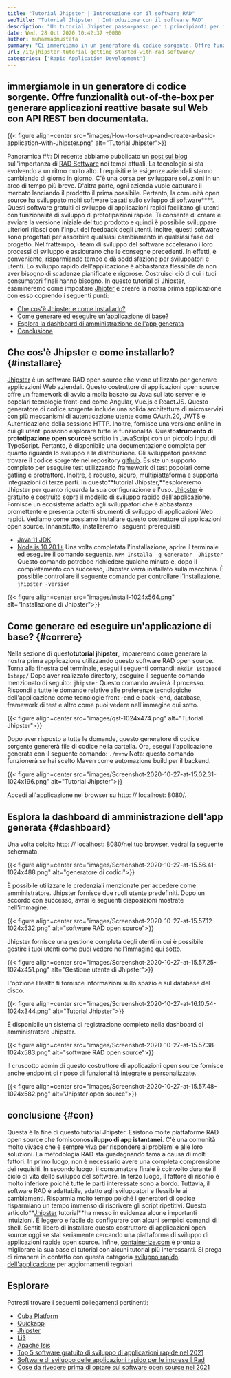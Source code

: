 ```yaml
---
title: "Tutorial Jhipster | Introduzione con il software RAD" 
seoTitle: "Tutorial Jhipster | Introduzione con il software RAD" 
description: "Un tutorial Jhipster passo-passo per i principianti per iniziare. Segui questo articolo per impostare la prima applicazione con il software Jhipster Rad open source." 
date: Wed, 28 Oct 2020 10:42:37 +0000
author: muhammadmustafa
summary: "Ci immerciamo in un generatore di codice sorgente. Offre funzionalità out-of-the-box per generare applicazioni reattive basate sul Web con API REST ben documentata." 
url: /it/jhipster-tutorial-getting-started-with-rad-software/
categories: ['Rapid Application Development']
---
```


## immergiamole in un generatore di codice sorgente. Offre funzionalità out-of-the-box per generare applicazioni reattive basate sul Web con API REST ben documentata.

{{< figure align=center src="images/How-to-set-up-and-create-a-basic-application-with-Jhipster.png" alt="Tutorial Jhipster">}}


Panoramica ##:
Di recente abbiamo pubblicato un [post sul blog][1] sull'importanza di [RAD Software][2] nei tempi attuali. La tecnologia si sta evolvendo a un ritmo molto alto. I requisiti e le esigenze aziendali stanno cambiando di giorno in giorno. C'è una corsa per sviluppare soluzioni in un arco di tempo più breve. D'altra parte, ogni azienda vuole catturare il mercato lanciando il prodotto il prima possibile. Pertanto, la comunità open source ha sviluppato molti software basati sullo sviluppo di software****. Questi software gratuiti di sviluppo di applicazioni rapidi facilitano gli utenti con funzionalità di sviluppo di prototipazioni rapide. Ti consente di creare e avviare la versione iniziale del tuo prodotto e quindi è possibile sviluppare ulteriori rilasci con l'input del feedback degli utenti. Inoltre, questi software sono progettati per assorbire qualsiasi cambiamento in qualsiasi fase del progetto.
Nel frattempo, i team di sviluppo del software accelerano i loro processi di sviluppo e assicurano che le consegne precedenti. In effetti, è conveniente, risparmiando tempo e dà soddisfazione per sviluppatori e utenti. Lo sviluppo rapido dell'applicazione è abbastanza flessibile da non aver bisogno di scadenze pianificate e rigorose. Costruisci ciò di cui i tuoi consumatori finali hanno bisogno. In questo tutorial di Jhipster, esamineremo come impostare [Jhipter][3] e creare la nostra prima applicazione con esso coprendo i seguenti punti:
  * [Che cos'è Jhipster e come installarlo?][4]
  * [Come generare ed eseguire un'applicazione di base?][5]
  * [Esplora la dashboard di amministrazione dell'app generata][6]
  * [Conclusione][7]

## Che cos'è Jhipster e come installarlo?   {#installare}
[Jhipster][3] è un software RAD open source che viene utilizzato per generare applicazioni Web aziendali. Questo costruttore di applicazioni open source offre un framework di avvio a molla basato su Java sul lato server e le popolari tecnologie front-end come Angular, Vue.js e React.JS. Questo generatore di codice sorgente include una solida architettura di microservizi con più meccanismi di autenticazione utente come OAuth.20, JWTS e Autenticazione della sessione HTTP. Inoltre, fornisce una versione online in cui gli utenti possono esplorare tutte le funzionalità. Questo**strumento di prototipazione open source**è scritto in JavaScript con un piccolo input di TypeScript. Pertanto, è disponibile una documentazione completa per quanto riguarda lo sviluppo e la distribuzione. Gli sviluppatori possono trovare il codice sorgente nel repository [github][8]. Esiste un supporto completo per eseguire test utilizzando framework di test popolari come gatling e protrattore. Inoltre, è robusto, sicuro, multipiattaforma e supporta integrazioni di terze parti.
In questo**tutorial Jhipster,**esploreremo Jhipster per quanto riguarda la sua configurazione e l'uso. [Jhipster][3] è gratuito e costruito sopra il modello di sviluppo rapido dell'applicazione. Fornisce un ecosistema adatto agli sviluppatori che è abbastanza promettente e presenta potenti strumenti di sviluppo di applicazioni Web rapidi.
Vediamo come possiamo installare questo costruttore di applicazioni open source. Innanzitutto, installeremo i seguenti prerequisiti.
  * [Java 11 JDK][9]
  * [Node.js 10.20.1+][10]
Una volta completata l'installazione, aprire il terminale ed eseguire il comando seguente.
`NPM Installa -g Generator -Jhipster`
Questo comando potrebbe richiedere qualche minuto e, dopo il completamento con successo, Jhipster verrà installato sulla macchina.
È possibile controllare il seguente comando per controllare l'installazione.
`jhipster -version`

{{< figure align=center src="images/install-1024x564.png" alt="Installazione di Jhipster">}}


## Come generare ed eseguire un'applicazione di base?   {#correre}
Nella sezione di questo**tutorial jhipster**, impareremo come generare la nostra prima applicazione utilizzando questo software RAD open source.
Torna alla finestra del terminale, esegui i seguenti comandi:
`mkdir 1stappcd 1stapp/`
Dopo aver realizzato directory, eseguire il seguente comando menzionato di seguito:
`jhipster`
Questo comando avvierà il processo. Rispondi a tutte le domande relative alle preferenze tecnologiche dell'applicazione come tecnologie front -end e back -end, database, framework di test e altro come puoi vedere nell'immagine qui sotto.

{{< figure align=center src="images/qst-1024x474.png" alt="Tutorial Jhipster">}}

Dopo aver risposto a tutte le domande, questo generatore di codice sorgente genererà file di codice nella cartella.
Ora, esegui l'applicazione generata con il seguente comando:
`./mvnw`
Nota: questo comando funzionerà se hai scelto Maven come automazione build per il backend.

{{< figure align=center src="images/Screenshot-2020-10-27-at-15.02.31-1024x196.png" alt="Tutorial Jhipster">}}

Accedi all'applicazione nel browser su http: // localhost: 8080/.

## Esplora la dashboard di amministrazione dell'app generata   {#dashboard}
Una volta colpito http: // localhost: 8080/nel tuo browser, vedrai la seguente schermata.

{{< figure align=center src="images/Screenshot-2020-10-27-at-15.56.41-1024x488.png" alt="generatore di codici">}}

È possibile utilizzare le credenziali menzionate per accedere come amministratore. Jhipster fornisce due ruoli utente predefiniti. Dopo un accordo con successo, avrai le seguenti disposizioni mostrate nell'immagine.

{{< figure align=center src="images/Screenshot-2020-10-27-at-15.57.12-1024x532.png" alt="software RAD open source">}}

Jhipster fornisce una gestione completa degli utenti in cui è possibile gestire i tuoi utenti come puoi vedere nell'immagine qui sotto.

{{< figure align=center src="images/Screenshot-2020-10-27-at-15.57.25-1024x451.png" alt="Gestione utente di Jhipster">}}

L'opzione Health ti fornisce informazioni sullo spazio e sul database del disco.

{{< figure align=center src="images/Screenshot-2020-10-27-at-16.10.54-1024x344.png" alt="Tutorial Jhipster">}}

È disponibile un sistema di registrazione completo nella dashboard di amministratore Jhipster.

{{< figure align=center src="images/Screenshot-2020-10-27-at-15.57.38-1024x583.png" alt="software RAD open source">}}

Il cruscotto admin di questo costruttore di applicazioni open source fornisce anche endpoint di riposo di funzionalità integrate e personalizzate.

{{< figure align=center src="images/Screenshot-2020-10-27-at-15.57.48-1024x582.png" alt="Jhipster open source">}}


## conclusione   {#con}
Questa è la fine di questo tutorial Jhipster. Esistono molte piattaforme RAD open source che forniscono**sviluppo di app istantanei**. C'è una comunità molto vivace che è sempre viva per rispondere ai problemi e alle loro soluzioni. La metodologia RAD sta guadagnando fama a causa di molti fattori. In primo luogo, non è necessario avere una completa comprensione dei requisiti. In secondo luogo, il consumatore finale è coinvolto durante il ciclo di vita dello sviluppo del software. In terzo luogo, il fattore di rischio è molto inferiore poiché tutte le parti interessate sono a bordo. Tuttavia, il software RAD è adattabile, adatto agli sviluppatori e flessibile ai cambiamenti. Risparmia molto tempo poiché i generatori di codice risparmiano un tempo immenso di riscrivere gli script ripetitivi. Questo articolo**[Jhipster][3] tutorial**ha messo in evidenza alcune importanti intuizioni. È leggero e facile da configurare con alcuni semplici comandi di shell.
Sentiti libero di installare questo costruttore di applicazioni open source oggi se stai seriamente cercando una piattaforma di sviluppo di applicazioni rapide open source. Infine, [containerize.com][11] è pronto a migliorare la sua base di tutorial con alcuni tutorial più interessanti. Si prega di rimanere in contatto con questa categoria [sviluppo rapido dell'applicazione][2] per aggiornamenti regolari.

## Esplorare
Potresti trovare i seguenti collegamenti pertinenti:
  * [Cuba Platform][12]
  * [Quickapp][13]
  * [Jhipster][3]
  * [Li3][14]
  * [Apache Isis][15]
  * [Top 5 software gratuito di sviluppo di applicazioni rapide nel 2021][16]
  * [Software di sviluppo delle applicazioni rapido per le imprese | Rad][17]
  * [Cose da rivedere prima di optare sul software open source nel 2021][18]

  
[1]: https://blog.containerize.com/2020/10/23/how-rad-software-can-help-you-to-grow-business-to-next-level/
[2]: https://products.containerize.com/rad
[3]: https://products.containerize.com/rad/jhipster
[4]: #install
[5]: #run
[6]: #dashboard
[7]: #con
[8]: https://github.com/jhipster/generator-jhipster
[9]: https://www.oracle.com/java/technologies/javase-jdk11-downloads.html
[10]: https://nodejs.org/en/
[11]: https://www.containerize.com/
[12]: https://products.containerize.com/rad/cuba
[13]: https://products.containerize.com/rad/quickapp
[14]: https://products.containerize.com/rad/li3
[15]: https://products.containerize.com/rad/apache-isis
[16]: https://blog.containerize.com/rapid-application-development/top-5-free-rapid-application-development-software-in-2021/
[17]: https://blog.containerize.com/rapid-application-development/rapid-application-development-software-for-business-rad/
[18]: https://blog.containerize.com/cmdb-software/things-to-review-before-opting-open-source-software-in-2021/
